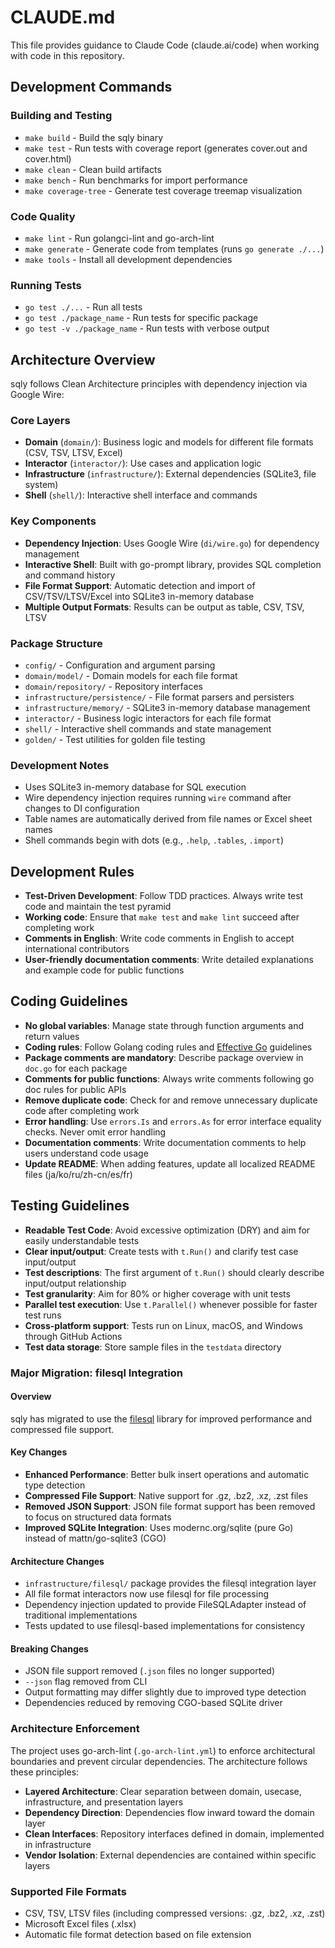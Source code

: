 # CLAUDE.md

This file provides guidance to Claude Code (claude.ai/code) when working with code in this repository.

## Development Commands

### Building and Testing
- `make build` - Build the sqly binary
- `make test` - Run tests with coverage report (generates cover.out and cover.html)
- `make clean` - Clean build artifacts
- `make bench` - Run benchmarks for import performance
- `make coverage-tree` - Generate test coverage treemap visualization

### Code Quality
- `make lint` - Run golangci-lint and go-arch-lint
- `make generate` - Generate code from templates (runs `go generate ./...`)
- `make tools` - Install all development dependencies

### Running Tests
- `go test ./...` - Run all tests
- `go test ./package_name` - Run tests for specific package
- `go test -v ./package_name` - Run tests with verbose output

## Architecture Overview

sqly follows Clean Architecture principles with dependency injection via Google Wire:

### Core Layers
- **Domain** (`domain/`): Business logic and models for different file formats (CSV, TSV, LTSV, Excel)
- **Interactor** (`interactor/`): Use cases and application logic
- **Infrastructure** (`infrastructure/`): External dependencies (SQLite3, file system)
- **Shell** (`shell/`): Interactive shell interface and commands

### Key Components
- **Dependency Injection**: Uses Google Wire (`di/wire.go`) for dependency management
- **Interactive Shell**: Built with go-prompt library, provides SQL completion and command history
- **File Format Support**: Automatic detection and import of CSV/TSV/LTSV/Excel into SQLite3 in-memory database
- **Multiple Output Formats**: Results can be output as table, CSV, TSV, LTSV

### Package Structure
- `config/` - Configuration and argument parsing
- `domain/model/` - Domain models for each file format
- `domain/repository/` - Repository interfaces
- `infrastructure/persistence/` - File format parsers and persisters
- `infrastructure/memory/` - SQLite3 in-memory database management
- `interactor/` - Business logic interactors for each file format
- `shell/` - Interactive shell commands and state management
- `golden/` - Test utilities for golden file testing

### Development Notes
- Uses SQLite3 in-memory database for SQL execution
- Wire dependency injection requires running `wire` command after changes to DI configuration
- Table names are automatically derived from file names or Excel sheet names
- Shell commands begin with dots (e.g., `.help`, `.tables`, `.import`)

## Development Rules
- **Test-Driven Development**: Follow TDD practices. Always write test code and maintain the test pyramid
- **Working code**: Ensure that `make test` and `make lint` succeed after completing work
- **Comments in English**: Write code comments in English to accept international contributors
- **User-friendly documentation comments**: Write detailed explanations and example code for public functions

## Coding Guidelines
- **No global variables**: Manage state through function arguments and return values
- **Coding rules**: Follow Golang coding rules and [Effective Go](https://go.dev/doc/effective_go) guidelines
- **Package comments are mandatory**: Describe package overview in `doc.go` for each package
- **Comments for public functions**: Always write comments following go doc rules for public APIs
- **Remove duplicate code**: Check for and remove unnecessary duplicate code after completing work
- **Error handling**: Use `errors.Is` and `errors.As` for error interface equality checks. Never omit error handling
- **Documentation comments**: Write documentation comments to help users understand code usage
- **Update README**: When adding features, update all localized README files (ja/ko/ru/zh-cn/es/fr)

## Testing Guidelines
- **Readable Test Code**: Avoid excessive optimization (DRY) and aim for easily understandable tests
- **Clear input/output**: Create tests with `t.Run()` and clarify test case input/output
- **Test descriptions**: The first argument of `t.Run()` should clearly describe input/output relationship
- **Test granularity**: Aim for 80% or higher coverage with unit tests
- **Parallel test execution**: Use `t.Parallel()` whenever possible for faster test runs
- **Cross-platform support**: Tests run on Linux, macOS, and Windows through GitHub Actions
- **Test data storage**: Store sample files in the `testdata` directory

### Major Migration: filesql Integration

#### Overview
sqly has migrated to use the [filesql](https://github.com/nao1215/filesql) library for improved performance and compressed file support.

#### Key Changes
- **Enhanced Performance**: Better bulk insert operations and automatic type detection
- **Compressed File Support**: Native support for .gz, .bz2, .xz, .zst files
- **Removed JSON Support**: JSON file format support has been removed to focus on structured data formats
- **Improved SQLite Integration**: Uses modernc.org/sqlite (pure Go) instead of mattn/go-sqlite3 (CGO)

#### Architecture Changes
- `infrastructure/filesql/` package provides the filesql integration layer
- All file format interactors now use filesql for file processing
- Dependency injection updated to provide FileSQLAdapter instead of traditional implementations
- Tests updated to use filesql-based implementations for consistency

#### Breaking Changes
- JSON file support removed (`.json` files no longer supported)
- `--json` flag removed from CLI
- Output formatting may differ slightly due to improved type detection
- Dependencies reduced by removing CGO-based SQLite driver

### Architecture Enforcement
The project uses go-arch-lint (`.go-arch-lint.yml`) to enforce architectural boundaries and prevent circular dependencies. The architecture follows these principles:

- **Layered Architecture**: Clear separation between domain, usecase, infrastructure, and presentation layers
- **Dependency Direction**: Dependencies flow inward toward the domain layer
- **Clean Interfaces**: Repository interfaces defined in domain, implemented in infrastructure
- **Vendor Isolation**: External dependencies are contained within specific layers

### Supported File Formats
- CSV, TSV, LTSV files (including compressed versions: .gz, .bz2, .xz, .zst)
- Microsoft Excel files (.xlsx)
- Automatic file format detection based on file extension